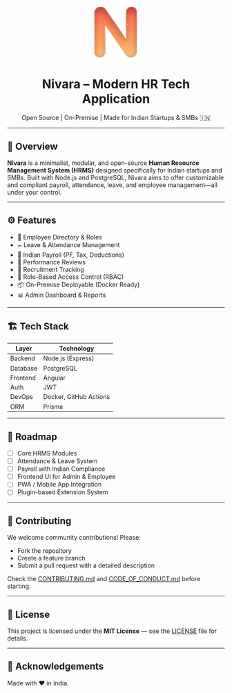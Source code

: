 <p align="center">
  <img src="./images/icons/icon.svg" width="100" alt="Nivara Logo">
</p>

<h1 align="center">Nivara – Modern HR Tech Application</h1>

<p align="center">
  Open Source | On-Premise | Made for Indian Startups & SMBs 🇮🇳
</p>

---

## 📌 Overview

**Nivara** is a minimalist, modular, and open-source **Human Resource Management System (HRMS)** designed specifically for Indian startups and SMBs. Built with Node.js and PostgreSQL, Nivara aims to offer customizable and compliant payroll, attendance, leave, and employee management—all under your control.

---

## ⚙️ Features

- 👥 Employee Directory & Roles
- 🗕️ Leave & Attendance Management
- 💸 Indian Payroll (PF, Tax, Deductions)
- 🎯 Performance Reviews
- 🧹 Recruitment Tracking
- 🔐 Role-Based Access Control (RBAC)
- 📦 On-Premise Deployable (Docker Ready)
- 📊 Admin Dashboard & Reports

---

## 🏗️ Tech Stack

| Layer    | Technology             |
| -------- | ---------------------- |
| Backend  | Node.js (Express)      |
| Database | PostgreSQL             |
| Frontend | Angular                |
| Auth     | JWT                    |
| DevOps   | Docker, GitHub Actions |
| ORM      | Prisma                 |

---

<!-- ## 🚀 Getting Started

### 1. Clone the Repo

```bash
git clone https://github.com/sampath/nivara.git
cd nivara
```

### 2. Setup Environment

```bash
cp .env.example .env
# Fill DB credentials, JWT secret, etc.
```

### 3. Run with Docker

```bash
docker-compose up --build
```

OR run locally:

```bash
npm install
npm run dev
```

--- -->

<!-- ## 🗂️ Project Structure

```
/backend
  ├── controllers
  ├── models
  ├── routes
  ├── utils
/frontend (coming soon)
/docs
```

--- -->

## 🧠 Roadmap

- [ ] Core HRMS Modules
- [ ] Attendance & Leave System
- [ ] Payroll with Indian Compliance
- [ ] Frontend UI for Admin & Employee
- [ ] PWA / Mobile App Integration
- [ ] Plugin-based Extension System

---

## 🤝 Contributing

We welcome community contributions! Please:

- Fork the repository
- Create a feature branch
- Submit a pull request with a detailed description

Check the [CONTRIBUTING.md](CONTRIBUTING.md) and [CODE_OF_CONDUCT.md](CODE_OF_CONDUCT.md) before starting.

---

## 📄 License

This project is licensed under the **MIT License** — see the [LICENSE](LICENSE) file for details.

---

## 🙌 Acknowledgements

Made with ❤️ in India.
